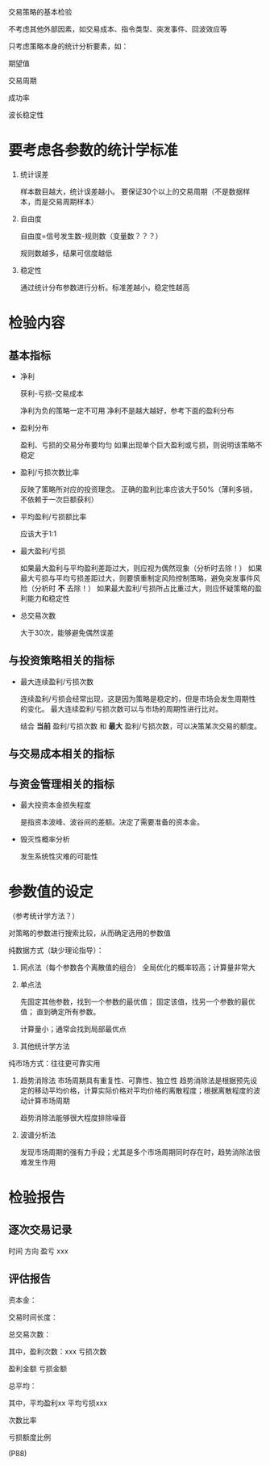 交易策略的基本检验


不考虑其他外部因素，如交易成本、指令类型、突发事件、回波效应等

只考虑策略本身的统计分析要素，如：

期望值

交易周期

成功率

波长稳定性


# 要考虑各参数的统计学标准

  1. 统计误差

     样本数目越大，统计误差越小。
     要保证30个以上的交易周期（不是数据样本，而是交易周期样本）

  2. 自由度

     自由度=信号发生数-规则数（变量数？？？）

     规则数越多，结果可信度越低

  3. 稳定性

     通过统计分布参数进行分析。标准差越小，稳定性越高

# 检验内容

## 基本指标
- 净利

  获利-亏损-交易成本

  净利为负的策略一定不可用
  净利不是越大越好，参考下面的盈利分布

- 盈利分布

  盈利、亏损的交易分布要均匀
  如果出现单个巨大盈利或亏损，则说明该策略不稳定

- 盈利/亏损次数比率

  反映了策略所对应的投资理念。
  正确的盈利比率应该大于50%（薄利多销，不依赖于一次巨额获利）

- 平均盈利/亏损额比率
  
   应该大于1:1

- 最大盈利/亏损

  如果最大盈利与平均盈利差距过大，则应视为偶然现象（分析时去除！）
  如果最大亏损与平均亏损差距过大，则要慎重制定风险控制策略，避免突发事件风险（分析时 **不** 去除！）
  如果最大盈利/亏损所占比重过大，则应怀疑策略的盈利能力和稳定性

- 总交易次数

  大于30次，能够避免偶然误差

## 与投资策略相关的指标

- 最大连续盈利/亏损次数

  连续盈利/亏损会经常出现，这是因为策略是稳定的，但是市场会发生周期性的变化。
  最大连续盈利/亏损次数可以与市场的周期性进行比对。

  结合 **当前** 盈利/亏损次数 和 **最大** 盈利/亏损次数，可以决策某次交易的额度。

## 与交易成本相关的指标

## 与资金管理相关的指标

- 最大投资本金损失程度

  是指资本波峰、波谷间的差额。决定了需要准备的资本金。

- 毁灭性概率分析

  发生系统性灾难的可能性

# 参数值的设定

 （参考统计学方法？）

  对策略的参数进行搜索比较，从而确定选用的参数值

  纯数据方式（缺少理论指导）：

  1. 网点法（每个参数各个离散值的组合）
     全局优化的概率较高；计算量非常大

  2. 单点法

     先固定其他参数，找到一个参数的最优值；
     固定该值，找另一个参数的最优值；
     直到确定所有参数。

     计算量小；通常会找到局部最优点

  3. 其他统计学方法

  纯市场方式：往往更可靠实用

  1. 趋势消除法
     市场周期具有重复性、可靠性、独立性
     趋势消除法是根据预先设定的移动平均价格，计算实际价格对平均价格的离散程度；根据离散程度的波动计算市场周期

     趋势消除法能够很大程度排除噪音

  2. 波谱分析法

     发现市场周期的强有力手段；尤其是多个市场周期同时存在时，趋势消除法很难发生作用

# 检验报告     

## 逐次交易记录

时间  方向   盈亏    xxx

## 评估报告

资本金：

交易时间长度：

总交易次数：

其中，盈利次数：xxx 亏损次数

盈利金额   亏损金额

总平均：

其中，平均盈利xx   平均亏损xxx

次数比率

亏损额度比例

(P88)    

